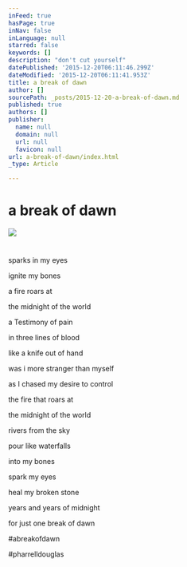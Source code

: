 ```yaml
---
inFeed: true
hasPage: true
inNav: false
inLanguage: null
starred: false
keywords: []
description: "don't cut yourself"
datePublished: '2015-12-20T06:11:46.299Z'
dateModified: '2015-12-20T06:11:41.953Z'
title: a break of dawn
author: []
sourcePath: _posts/2015-12-20-a-break-of-dawn.md
published: true
authors: []
publisher:
  name: null
  domain: null
  url: null
  favicon: null
url: a-break-of-dawn/index.html
_type: Article

---
```

# a break of dawn
![](https://s3-us-west-2.amazonaws.com/the-grid-img/p/c81b6a7f27b7b6d3ce6e72db06df0cd9a2a0e54e.jpg)

# 

sparks in my eyes

ignite my bones

a fire roars at

the midnight of the world

a Testimony of pain

in three lines of blood

like a knife out of hand

was i more stranger than myself

as I chased my desire to control

the fire that roars at

the midnight of the world

rivers from the sky

pour like waterfalls

into my bones

spark my eyes

heal my broken stone

years and years of midnight

for just one break of dawn

\#abreakofdawn

\#pharrelldouglas